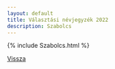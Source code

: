 ```yaml
---
layout: default
title: Választási névjegyzék 2022
description: Szabolcs
---
```


{% include Szabolcs.html %}

[Vissza](./)